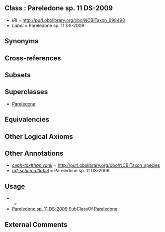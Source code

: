 
## Class : Pareledone sp. 11 DS-2009

 * *IRI* = http://purl.obolibrary.org/obo/NCBITaxon_698498
 * *Label* = Pareledone sp. 11 DS-2009

## Synonyms


## Cross-references


## Subsets


## Superclasses

 * [Pareledone](../../NCBITaxon/43/NCBITaxon_158843.md)

## Equivalencies


## Other Logical Axioms


## Other Annotations

 * *[ceph-tax#has_rank](../../ceph-tax#has/nk/ceph-tax#has_rank.md)* = http://purl.obolibrary.org/obo/NCBITaxon_species
 * *[rdf-schema#label](../../el/rdf-schema#label.md)* = Pareledone sp. 11 DS-2009

## Usage

 * -
 * [Pareledone sp. 11 DS-2009](../../NCBITaxon/98/NCBITaxon_698498.md) SubClassOf [Pareledone](../../NCBITaxon/43/NCBITaxon_158843.md)

## External Comments

